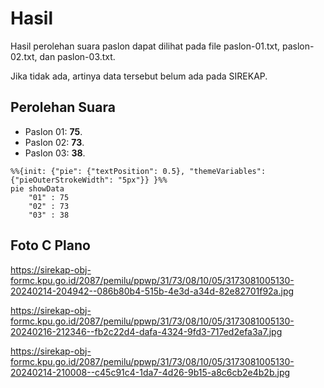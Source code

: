 # Hasil

Hasil perolehan suara paslon dapat dilihat pada file paslon-01.txt, paslon-02.txt, dan paslon-03.txt.

Jika tidak ada, artinya data tersebut belum ada pada SIREKAP.

## Perolehan Suara

 * Paslon 01: **75**.
 * Paslon 02: **73**.
 * Paslon 03: **38**.

```mermaid
%%{init: {"pie": {"textPosition": 0.5}, "themeVariables": {"pieOuterStrokeWidth": "5px"}} }%%
pie showData
    "01" : 75
    "02" : 73
    "03" : 38
```
## Foto C Plano

https://sirekap-obj-formc.kpu.go.id/2087/pemilu/ppwp/31/73/08/10/05/3173081005130-20240214-204942--086b80b4-515b-4e3d-a34d-82e82701f92a.jpg

https://sirekap-obj-formc.kpu.go.id/2087/pemilu/ppwp/31/73/08/10/05/3173081005130-20240216-212346--fb2c22d4-dafa-4324-9fd3-717ed2efa3a7.jpg

https://sirekap-obj-formc.kpu.go.id/2087/pemilu/ppwp/31/73/08/10/05/3173081005130-20240214-210008--c45c91c4-1da7-4d26-9b15-a8c6cb2e4b2b.jpg
